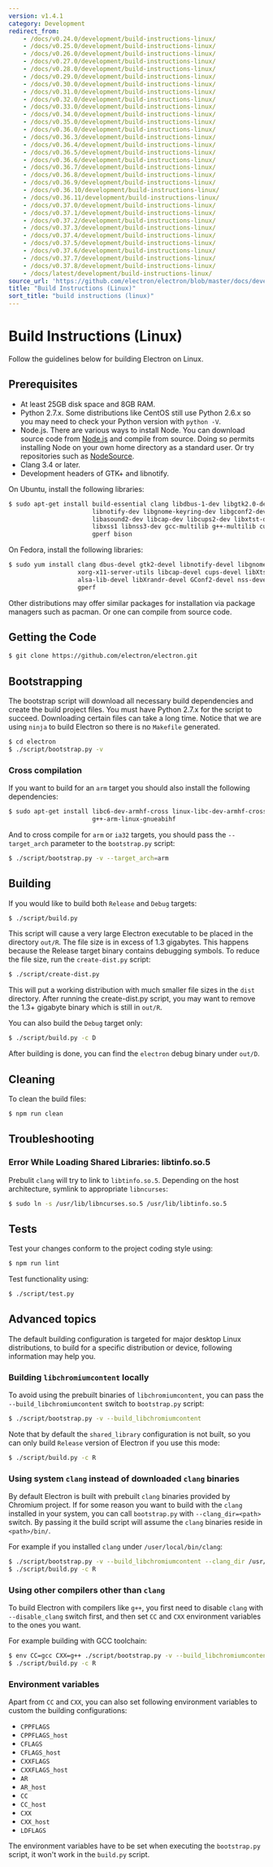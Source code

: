```yaml
---
version: v1.4.1
category: Development
redirect_from:
    - /docs/v0.24.0/development/build-instructions-linux/
    - /docs/v0.25.0/development/build-instructions-linux/
    - /docs/v0.26.0/development/build-instructions-linux/
    - /docs/v0.27.0/development/build-instructions-linux/
    - /docs/v0.28.0/development/build-instructions-linux/
    - /docs/v0.29.0/development/build-instructions-linux/
    - /docs/v0.30.0/development/build-instructions-linux/
    - /docs/v0.31.0/development/build-instructions-linux/
    - /docs/v0.32.0/development/build-instructions-linux/
    - /docs/v0.33.0/development/build-instructions-linux/
    - /docs/v0.34.0/development/build-instructions-linux/
    - /docs/v0.35.0/development/build-instructions-linux/
    - /docs/v0.36.0/development/build-instructions-linux/
    - /docs/v0.36.3/development/build-instructions-linux/
    - /docs/v0.36.4/development/build-instructions-linux/
    - /docs/v0.36.5/development/build-instructions-linux/
    - /docs/v0.36.6/development/build-instructions-linux/
    - /docs/v0.36.7/development/build-instructions-linux/
    - /docs/v0.36.8/development/build-instructions-linux/
    - /docs/v0.36.9/development/build-instructions-linux/
    - /docs/v0.36.10/development/build-instructions-linux/
    - /docs/v0.36.11/development/build-instructions-linux/
    - /docs/v0.37.0/development/build-instructions-linux/
    - /docs/v0.37.1/development/build-instructions-linux/
    - /docs/v0.37.2/development/build-instructions-linux/
    - /docs/v0.37.3/development/build-instructions-linux/
    - /docs/v0.37.4/development/build-instructions-linux/
    - /docs/v0.37.5/development/build-instructions-linux/
    - /docs/v0.37.6/development/build-instructions-linux/
    - /docs/v0.37.7/development/build-instructions-linux/
    - /docs/v0.37.8/development/build-instructions-linux/
    - /docs/latest/development/build-instructions-linux/
source_url: 'https://github.com/electron/electron/blob/master/docs/development/build-instructions-linux.md'
title: "Build Instructions (Linux)"
sort_title: "build instructions (linux)"
---
```


# Build Instructions (Linux)

Follow the guidelines below for building Electron on Linux.

## Prerequisites

* At least 25GB disk space and 8GB RAM.
* Python 2.7.x. Some distributions like CentOS still use Python 2.6.x
  so you may need to check your Python version with `python -V`.
* Node.js. There are various ways to install Node. You can download
  source code from [Node.js](http://nodejs.org) and compile from source.
  Doing so permits installing Node on your own home directory as a standard user.
  Or try repositories such as [NodeSource](https://nodesource.com/blog/nodejs-v012-iojs-and-the-nodesource-linux-repositories).
* Clang 3.4 or later.
* Development headers of GTK+ and libnotify.

On Ubuntu, install the following libraries:

```bash
$ sudo apt-get install build-essential clang libdbus-1-dev libgtk2.0-dev \
                       libnotify-dev libgnome-keyring-dev libgconf2-dev \
                       libasound2-dev libcap-dev libcups2-dev libxtst-dev \
                       libxss1 libnss3-dev gcc-multilib g++-multilib curl \
                       gperf bison
```

On Fedora, install the following libraries:

```bash
$ sudo yum install clang dbus-devel gtk2-devel libnotify-devel libgnome-keyring-devel \
                   xorg-x11-server-utils libcap-devel cups-devel libXtst-devel \
                   alsa-lib-devel libXrandr-devel GConf2-devel nss-devel bison \
                   gperf
```

Other distributions may offer similar packages for installation via package
managers such as pacman. Or one can compile from source code.

## Getting the Code

```bash
$ git clone https://github.com/electron/electron.git
```

## Bootstrapping

The bootstrap script will download all necessary build dependencies and create
the build project files. You must have Python 2.7.x for the script to succeed.
Downloading certain files can take a long time. Notice that we are using
`ninja` to build Electron so there is no `Makefile` generated.

```bash
$ cd electron
$ ./script/bootstrap.py -v
```

### Cross compilation

If you want to build for an `arm` target you should also install the following
dependencies:

```bash
$ sudo apt-get install libc6-dev-armhf-cross linux-libc-dev-armhf-cross \
                       g++-arm-linux-gnueabihf
```

And to cross compile for `arm` or `ia32` targets, you should pass the
`--target_arch` parameter to the `bootstrap.py` script:

```bash
$ ./script/bootstrap.py -v --target_arch=arm
```

## Building

If you would like to build both `Release` and `Debug` targets:

```bash
$ ./script/build.py
```

This script will cause a very large Electron executable to be placed in
the directory `out/R`. The file size is in excess of 1.3 gigabytes. This
happens because the Release target binary contains debugging symbols.
To reduce the file size, run the `create-dist.py` script:

```bash
$ ./script/create-dist.py
```

This will put a working distribution with much smaller file sizes in
the `dist` directory. After running the create-dist.py script, you
may want to remove the 1.3+ gigabyte binary which is still in `out/R`.

You can also build the `Debug` target only:

```bash
$ ./script/build.py -c D
```

After building is done, you can find the `electron` debug binary under `out/D`.

## Cleaning

To clean the build files:

```bash
$ npm run clean
```

## Troubleshooting

### Error While Loading Shared Libraries: libtinfo.so.5

Prebulit `clang` will try to link to `libtinfo.so.5`. Depending on the host
architecture, symlink to appropriate `libncurses`:

```bash
$ sudo ln -s /usr/lib/libncurses.so.5 /usr/lib/libtinfo.so.5
```

## Tests

Test your changes conform to the project coding style using:

```bash
$ npm run lint
```

Test functionality using:

```bash
$ ./script/test.py
```

## Advanced topics

The default building configuration is targeted for major desktop Linux
distributions, to build for a specific distribution or device, following
information may help you.

### Building `libchromiumcontent` locally

To avoid using the prebuilt binaries of `libchromiumcontent`, you can pass the
`--build_libchromiumcontent` switch to `bootstrap.py` script:

```bash
$ ./script/bootstrap.py -v --build_libchromiumcontent
```

Note that by default the `shared_library` configuration is not built, so you can
only build `Release` version of Electron if you use this mode:

```bash
$ ./script/build.py -c R
```

### Using system `clang` instead of downloaded `clang` binaries

By default Electron is built with prebuilt `clang` binaries provided by Chromium
project. If for some reason you want to build with the `clang` installed in your
system, you can call `bootstrap.py` with `--clang_dir=<path>` switch. By passing
it the build script will assume the `clang` binaries reside in `<path>/bin/`.

For example if you installed `clang` under `/user/local/bin/clang`:

```bash
$ ./script/bootstrap.py -v --build_libchromiumcontent --clang_dir /usr/local
$ ./script/build.py -c R
```

### Using other compilers other than `clang`

To build Electron with compilers like `g++`, you first need to disable `clang`
with `--disable_clang` switch first, and then set `CC` and `CXX` environment
variables to the ones you want.

For example building with GCC toolchain:

```bash
$ env CC=gcc CXX=g++ ./script/bootstrap.py -v --build_libchromiumcontent --disable_clang
$ ./script/build.py -c R
```

### Environment variables

Apart from `CC` and `CXX`, you can also set following environment variables to
custom the building configurations:

* `CPPFLAGS`
* `CPPFLAGS_host`
* `CFLAGS`
* `CFLAGS_host`
* `CXXFLAGS`
* `CXXFLAGS_host`
* `AR`
* `AR_host`
* `CC`
* `CC_host`
* `CXX`
* `CXX_host`
* `LDFLAGS`

The environment variables have to be set when executing the `bootstrap.py`
script, it won't work in the `build.py` script.

